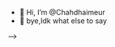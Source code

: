 - 👋 Hi, I’m @Chahdhaimeur
- 👋 bye,Idk what else to say 

<!---
Chahdhaimeur/Chahdhaimeur is a ✨ special ✨ repository because its `README.md` (this file) appears on your GitHub profile.
You can click the Preview link to take a look at your changes.
--->
-->
